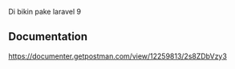 Di bikin pake laravel 9

## Documentation
https://documenter.getpostman.com/view/12259813/2s8ZDbVzy3
